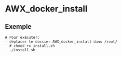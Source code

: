 # AWX_docker_install

Exemple
-------

```
# Pour exécuter:
- déplacer le dossier AWX_docker_install dans /root/
  # chmod +x install.sh
  ./install.sh
```
